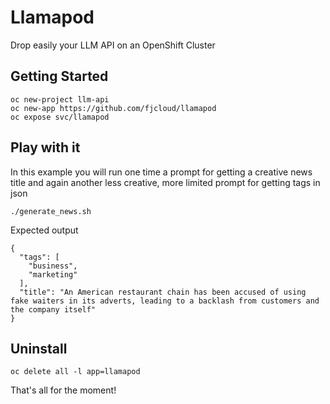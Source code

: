 # Llamapod

Drop easily your LLM API on an OpenShift Cluster

## Getting Started

```shell
oc new-project llm-api
oc new-app https://github.com/fjcloud/llamapod
oc expose svc/llamapod
```

## Play with it

In this example you will run one time a prompt for getting a creative news title and again another less creative, more limited prompt for getting tags in json

```shell
./generate_news.sh
```

Expected output

```shell
{
  "tags": [
    "business",
    "marketing"
  ],
  "title": "An American restaurant chain has been accused of using fake waiters in its adverts, leading to a backlash from customers and the company itself"
}
```

## Uninstall

```shell
oc delete all -l app=llamapod
```

That's all for the moment!
